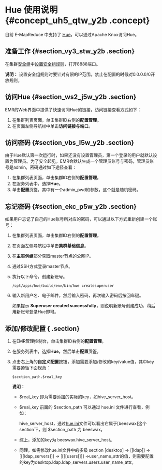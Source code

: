 # Hue 使用说明 {#concept_uh5_qtw_y2b .concept}

目前 E-MapReduce 中支持了 [Hue](http://gethue.com/)，可以通过Apache Knox访问Hue。

## 准备工作 {#section_vy3_stw_y2b .section}

在集群[安全组](intl.zh-CN/用户指南/集群/安全组.md#)中[设置安全组规则](https://www.alibabacloud.com/help/doc-detail/25471.html)，打开8888端口。

**说明：** 设置安全组规则时要针对有限的IP范围。禁止在配置的时候对0.0.0.0/0开放规则。

## 访问Hue {#section_ws2_j5w_y2b .section}

EMR的Web界面中提供了快速访问Hue的链接，访问链接查看方式如下：

1.  在集群列表页面，单击集群ID右侧的**配置管理**。
2.  在页面左侧导航栏中单击**访问链接与端口**。

## 访问密码 {#section_vbs_l5w_y2b .section}

由于Hue默认第一次运行时，如果还没有设置管理员，第一个登录的用户就默认设置为管理员。为了安全起见，EMR会默认生成一个管理员账号与密码，管理员账号是admin，密码通过如下途径查看：

1.  在集群列表页面，单击集群ID右侧的**配置管理**。
2.  在服务列表中，选择**Hue**。
3.  单击**配置**页签，其中有一个admin\_pwd的参数，这个就是随机密码。

## 忘记密码 {#section_ekc_p5w_y2b .section}

如果用户忘记了自己的Hue账号所对应的密码，可以通过以下方式重新创建一个账号：

1.  在集群列表页面，单击集群ID右侧的**配置管理**。
2.  在页面左侧导航栏中单击**集群基础信息**。
3.  在**主实例组**部分获取master节点的公网IP。
4.  通过SSH方式登录master节点。
5.  执行以下命令，创建新账号。

    ```
    /opt/apps/hue/build/env/bin/hue createsuperuser
    ```

6.  输入新用户名、电子邮件，然后输入密码，再次输入密码后按回车键。

    如果提示 **Superuser created successfully**，则说明新账号创建成功，稍后用新账号登录Hue即可。


## 添加/修改配置 { .section}

1.  在EMR管理控制台，单击集群ID右侧的**配置管理**。
2.  在服务列表中，选择**Hue**，然后单击**配置**页签。
3.  点击右上角的**自定义配置**按钮，添加需要添加/修改的key/value值，其中key需要遵循下面规范：

    ```
    $section_path.$real_key
    ```

    **说明：** 

    -   $real\_key 即为需要添加的实际的key，如hive\_server\_host。
    -   $real\_key 前面的 $section\_path 可以通过 hue.ini 文件进行查看，例如：

        hive\_server\_host，通过[hue.ini](https://github.com/cloudera/hue/blob/release-4.1.0/desktop/conf.dist/hue.ini)文件可以看出它属于\[beeswax\]这个section下，则 $section\_path 为 beeswax。

    -   综上，添加的key为 beeswax.hive\_server\_host。
    -   同理，如需修改hue.ini文件中的多级 section \[desktop\] -\> \[\[ldap\]\] -\> \[\[\[ldap\_servers\]\]\] -\> \[\[\[\[users\]\]\]\] -\>user\_name\_attr的值，则需要配置的key为desktop.ldap.ldap\_servers.users.user\_name\_attr。

